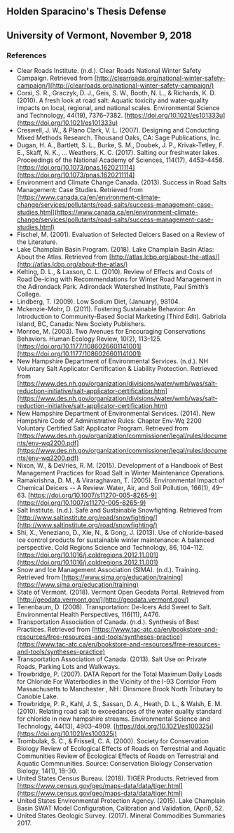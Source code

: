 ## Holden Sparacino's Thesis Defense
## University of Vermont, November 9, 2018
### References

- Clear Roads Institute. (n.d.). Clear Roads National Winter Safety Campaign. Retrieved from [http://clearroads.org/national-winter-safety-campaign/](http://clearroads.org/national-winter-safety-campaign/)
- Corsi, S. R., Graczyk, D. J., Geis, S. W., Booth, N. L., & Richards, K. D. (2010). A fresh look at road salt: Aquatic toxicity and water-quality impacts on local, regional, and national scales. Environmental Science and Technology, 44(19), 7376–7382. [https://doi.org/10.1021/es101333u](https://doi.org/10.1021/es101333u)
- Creswell, J. W., & Plano Clark, V. L. (2007). Designing and Conducting Mixed Methods Research. Thousand Oaks, CA: Sage Publications, Inc.
- Dugan, H. A., Bartlett, S. L., Burke, S. M., Doubek, J. P., Krivak-Tetley, F. E., Skaff, N. K., … Weathers, K. C. (2017). Salting our freshwater lakes. Proceedings of the National Academy of Sciences, 114(17), 4453–4458. [https://doi.org/10.1073/pnas.1620211114](https://doi.org/10.1073/pnas.1620211114)
- Environment and Climate Change Canada. (2013). Success in Road Salts Management: Case Studies. Retrieved from [https://www.canada.ca/en/environment-climate-change/services/pollutants/road-salts/success-management-case-studies.html](https://www.canada.ca/en/environment-climate-change/services/pollutants/road-salts/success-management-case-studies.html)
- Fischel, M. (2001). Evaluation of Selected Deicers Based on a Review of the Literature.
- Lake Champlain Basin Program. (2018). Lake Champlain Basin Atlas: About the Atlas. Retrieved from [http://atlas.lcbp.org/about-the-atlas/](http://atlas.lcbp.org/about-the-atlas/)
- Kelting, D. L., & Laxson, C. L. (2010). Review of Effects and Costs of Road De-icing with Recommendations for Winter Road Management in the Adirondack Park. Adirondack Watershed Institute, Paul Smith’s College.
- Lindberg, T. (2009). Low Sodium Diet, (January), 98104.
- Mckenzie-Mohr, D. (2011). Fostering Sustainable Behavior: An Introduction to Community-Based Social Marketing (Third Edit). Gabriola Island, BC, Canada: New Society Publishers.
- Monroe, M. (2003). Two Avenues for Encouraging Conservations Behaviors. Human Ecology Review, 10(2), 113–125. [https://doi.org/10.1177/1086026601141001](https://doi.org/10.1177/1086026601141001)
- New Hampshire Department of Environmental Services. (n.d.). NH Voluntary Salt Applicator Certification & Liability Protection. Retrieved from [https://www.des.nh.gov/organization/divisions/water/wmb/was/salt-reduction-initiative/salt-applicator-certification.htm](https://www.des.nh.gov/organization/divisions/water/wmb/was/salt-reduction-initiative/salt-applicator-certification.htm)
- New Hampshire Department of Environmental Services. (2014). New Hampshire Code of Administrative Rules: Chapter Env-Wq 2200 Voluntary Certified Salt Applicator Program. Retrieved from [https://www.des.nh.gov/organization/commissioner/legal/rules/documents/env-wq2200.pdf](https://www.des.nh.gov/organization/commissioner/legal/rules/documents/env-wq2200.pdf)
- Nixon, W., & DeVries, R. M. (2015). Development of a Handbook of Best Management Practices for Road Salt in Winter Maintenance Operations.
- Ramakrishna, D. M., & Viraraghavan, T. (2005). Environmental Impact of Chemical Deicers -- A Review. Water, Air, and Soil Pollution, 166(1), 49–63. [https://doi.org/10.1007/s11270-005-8265-9](https://doi.org/10.1007/s11270-005-8265-9)
- Salt Institute. (n.d.). Safe and Sustainable Snowfighting. Retrieved from [http://www.saltinstitute.org/road/snowfighting/](http://www.saltinstitute.org/road/snowfighting/)
- Shi, X., Veneziano, D., Xie, N., & Gong, J. (2013). Use of chloride-based ice control products for sustainable winter maintenance: A balanced perspective. Cold Regions Science and Technology, 86, 104–112. [https://doi.org/10.1016/j.coldregions.2012.11.001](https://doi.org/10.1016/j.coldregions.2012.11.001)
- Snow and Ice Management Association (SIMA). (n.d.). Training. Retrieved from [https://www.sima.org/education/training](https://www.sima.org/education/training)
- State of Vermont. (2018). Vermont Open Geodata Portal. Retrieved from [http://geodata.vermont.gov/](http://geodata.vermont.gov/)
- Tenenbaum, D. (2008). Transportation: De-Icers Add Sweet to Salt. Environmental Health Perspectives, 116(11), A476.
- Transportation Association of Canada. (n.d.). Synthesis of Best Practices. Retrieved from [https://www.tac-atc.ca/en/bookstore-and-resources/free-resources-and-tools/syntheses-practice](https://www.tac-atc.ca/en/bookstore-and-resources/free-resources-and-tools/syntheses-practice)
- Transportation Association of Canada. (2013). Salt Use on Private Roads, Parking Lots and Walkways.
- Trowbridge, P. (2007). DATA Report for the Total Maximum Daily Loads for Chloride For Waterbodies in the Vicinity of the I-93 Corridor From Massachusetts to Manchester , NH : Dinsmore Brook North Tributary to Canobie Lake.
- Trowbridge, P. R., Kahl, J. S., Sassan, D. A., Heath, D. L., & Walsh, E. M. (2010). Relating road salt to exceedances of the water quality standard for chloride in new hampshire streams. Environmental Science and Technology, 44(13), 4903–4909. [https://doi.org/10.1021/es100325j](https://doi.org/10.1021/es100325j)
- Trombulak, S. C., & Frissell, C. A. (2000). Society for Conservation Biology Review of Ecological Effects of Roads on Terrestrial and Aquatic Communities Review of Ecological Effects of Roads on Terrestrial and Aquatic Commnunities. Source: Conservation Biology Conservation Biology, 14(1), 18–30.
- United States Census Bureau. (2018). TIGER Products. Retrieved from [https://www.census.gov/geo/maps-data/data/tiger.html](https://www.census.gov/geo/maps-data/data/tiger.html)
- United States Environmental Protection Agency. (2015). Lake Champlain Basin SWAT Model Configuration, Calibration and Validation, (April), 52.
- United States Geologic Survey. (2017). Mineral Commodities Summaries 2017.
